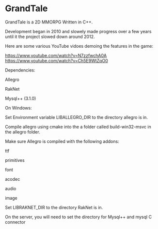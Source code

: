 GrandTale
=========

GrandTale is a 2D MMORPG Written in C++. 

Development began in 2010 and slowely made progress over a few years until it the project slowed down around 2012.


Here are some various YouTube vidoes demoing the features in the game:

https://www.youtube.com/watch?v=N7zzfwchA0A
https://www.youtube.com/watch?v=Ch5E9WtZqO0



Dependencies:

Allegro

RakNet

Mysql++ (3.1.0)


On Windows:

Set Environment variable LIBALLEGRO_DIR to the directory allegro is in.

Compile allegro using cmake into the a folder called build-win32-msvc in the allegro folder.

Make sure Allegro is compiled with the following addons:

ttf

primitives

font

acodec

audio

image

Set LIBRAKNET_DIR to the directory RakNet is in.

On the server, you will need to set the directory for Mysql++ and mysql C connector